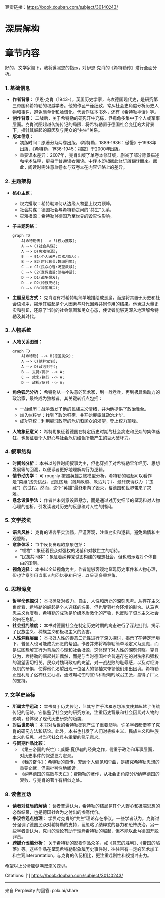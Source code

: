 豆瓣链接：https://book.douban.com/subject/30140243/

# 深层解构


# 章节内容

好的，文学家阁下，我将遵照您的指示，对伊恩·克肖的《希特勒传》进行全面分析。

### 1. 基础信息

*   **作者背景：** 伊恩·克肖（1943-），英国历史学家，专攻德国现代史，是研究第三帝国和希特勒的权威学者。他的作品严谨细致，常从社会史角度分析历史人物和事件，避免简单化和脸谱化。代表作除本书外，还有《希特勒神话》等。
*   **创作背景：** 二战后，关于希特勒的研究汗牛充栋，但视角多集中于个人或军事层面。克肖试图超越传统传记的局限，将希特勒置于德国社会变迁的大背景下，探讨其崛起的原因及与民众的“共生”关系。
*   **版本信息：**
    *   初版时间：原著分为两卷出版，《希特勒，1889-1936：傲慢》于1998年出版，《希特勒，1936-1945：报应》于2000年出版。
    *   重要译本差异：2007年，克肖出版了单卷本修订版，删减了部分背景描述和学术注释，更易于普通读者阅读。中译本即根据此修订版翻译而来。因此，阅读时需注意单卷本与双卷本在内容详略上的差异。

### 2. 主题架构

*   **核心主题：**
    *   权力攫取：希特勒如何从边缘人物登上权力顶峰。
    *   社会共谋：德国社会与希特勒之间的“共生”关系。
    *   灾难根源：希特勒对德国乃至世界的毁灭性影响。
*   **子主题网络：**

    ```mermaid
    graph TD
        A[希特勒传] --> B(权力攫取);
        A --> C(社会共谋);
        A --> D(灾难根源);
        B --> B1(个人因素:性格/能力);
        B --> B2(时代背景:魏玛困境);
        C --> C1(民众心理:渴望救赎);
        C --> C2(宣传蛊惑:领袖神话);
        D --> D1(战争爆发);
        D --> D2(种族灭绝);
        D --> D3(德国覆灭);
    ```
*   **主题呈现方式：** 克肖没有将希特勒简单地描绘成恶魔，而是将其置于历史和社会语境中，揭示其崛起是个人因素与时代因素共同作用的结果。他通过大量史实和引证，还原了当时的社会氛围和民众心态，使读者能够更深入地理解希特勒及其时代。

### 3. 人物系统

*   **人物关系图谱：**

    ```mermaid
    graph TD
        A[希特勒] --> B(德国民众);
        A --> C(纳粹党羽);
        A --> D(政治对手);
        B -- 支持/拥护 --> A;
        C -- 效忠/执行 --> A;
        D -- 敌视/反对 --> A;
    ```
*   **角色弧光分析：** 希特勒从一个失意的艺术家，到一战老兵，再到极具煽动力的政治家，最终成为独裁者。其关键转折点包括：
    *   一战经历：战争激发了他的民族主义情绪，并为他提供了政治舞台。
    *   加入纳粹党：找到了政治归宿，并开始展露其政治才华。
    *   成功夺权：利用魏玛政府的危机和民众的渴望，登上权力顶峰。
*   **人物象征意义：** 希特勒象征着德国在特定历史时期的社会病态和民众的集体迷狂，也象征着个人野心与社会危机结合所能产生的巨大破坏力。

### 4. 叙事结构

*   **时间线分析：** 本书以线性时间叙事为主，但也穿插了对希特勒早年经历、思想发展等的回溯，以便读者更好地理解其行为逻辑。
*   **情节动力学：** 可 roughly 按照英雄之旅模型分析，希特勒的崛起可以看作是“英雄”接受挑战、战胜困难（魏玛政府、政治对手）、最终获得权力（“宝藏”）的过程。然而，这个“英雄”最终走向了毁灭，给德国和世界带来了灾难。
*   **悬念设置手法：** 作者并未刻意设置悬念，而是通过对历史细节的呈现和对人物心理的剖析，引发读者对历史的反思和对人性的拷问。

### 5. 文学技法

*   **语言风格：** 克肖的语言平实流畅，严谨客观，注重史实和逻辑，避免煽情和主观臆断。
*   **意象体系：** 书中反复出现的意象包括：
    *   “领袖”：象征着民众对强权的渴望和对救世主的期待。
    *   “民族共同体”：象征着纳粹党试图构建的理想社会，但也暗示着对个体自由的压制。
*   **视角选择：** 本书以全知视角为主，作者能够客观地呈现历史事件和人物心理，但也注意引用当事人的回忆录和日记，以呈现多重视角。

### 6. 思想深度

*   **哲学命题探讨：** 本书涉及对权力、自由、人性和历史的深刻思考。从存在主义角度看，希特勒的崛起是个人选择的结果，但也受到社会环境的制约。从马克思主义角度看，希特勒的成功是阶级矛盾激化的产物，也反映了资本主义社会的内在危机。
*   **社会批判维度：** 本书对德国社会在特定历史时期的病态进行了深刻批判，揭示了民族主义、种族主义和极权主义的危害。
*   **人性洞察层面：** 本书对人性的善恶二元性进行了深入探讨，揭示了在特定环境下，普通人也可能成为邪恶的帮凶。作者并未将希特勒简单地定义为恶魔，而是试图理解其行为背后的心理和社会根源，这体现了对人性的深刻洞察。克肖认为，希特勒的崛起并非偶然，而是与当时德国社会普遍存在的对秩序和强权的渴望密切相关。民众对魏玛政府的失望，对一战战败的耻辱感，以及对经济危机的恐惧，使得他们渴望出现一位强大的领袖来带领他们走出困境。希特勒正是利用了这种社会心理，通过煽动性的宣传和极端的政治主张，赢得了广泛的支持。

### 7. 文学史坐标

*   **所属文学运动：** 本书属于历史传记，但其写作手法和思想深度使其超越了传统传记的范畴。它借鉴了社会史的研究方法，注重历史背景和社会因素对人物的影响，也体现了现代历史研究的趋势。
*   **对后世影响：** 本书对后世的希特勒研究产生了重要影响，许多学者都借鉴了克肖的研究方法和结论。此外，本书也引发了人们对极权主义、民族主义和种族主义的反思，对当代社会具有重要的警示意义。
*   **与同期作品比较：**
    *   《第三帝国的兴亡》：威廉·夏伊勒的经典之作，侧重于政治和军事层面，对历史事件的叙述更为宏观。
    *   《我的奋斗》：希特勒的自传，充满个人偏见和歪曲，是研究希特勒思想的重要文献，但需批判性地阅读。
    *   《纳粹德国的腐败与灭亡》：费斯勒的著作，从社会史角度分析纳粹德国的衰败，与克肖的著作有相似之处。

### 8. 读者互动

*   **读者对结局的解读：** 读者普遍认为，希特勒的结局是其个人野心和极端思想的必然结果，也是德国社会为之付出的惨痛代价。
*   **争议性观点梳理：** 学界对克肖的“共生”理论存在争议。一些学者认为，克肖过分强调了德国民众对希特勒的支持，而忽略了纳粹党的暴力和恐怖统治。另一些学者则认为，克肖的理论有助于理解希特勒的崛起，但不能以此为德国开脱罪责。
*   **跨媒介改编分析：** 关于希特勒的影视作品众多，如《意志的胜利》、《帝国的陷落》等。这些作品在呈现希特勒形象和历史事件时，往往带有一定的艺术加工和主观Interpretation，与克肖的传记相比，更注重戏剧性和视觉冲击力。

希望以上分析能够满足您的要求。

Citations:
[1] https://book.douban.com/subject/30140243/

---
来自 Perplexity 的回答: pplx.ai/share